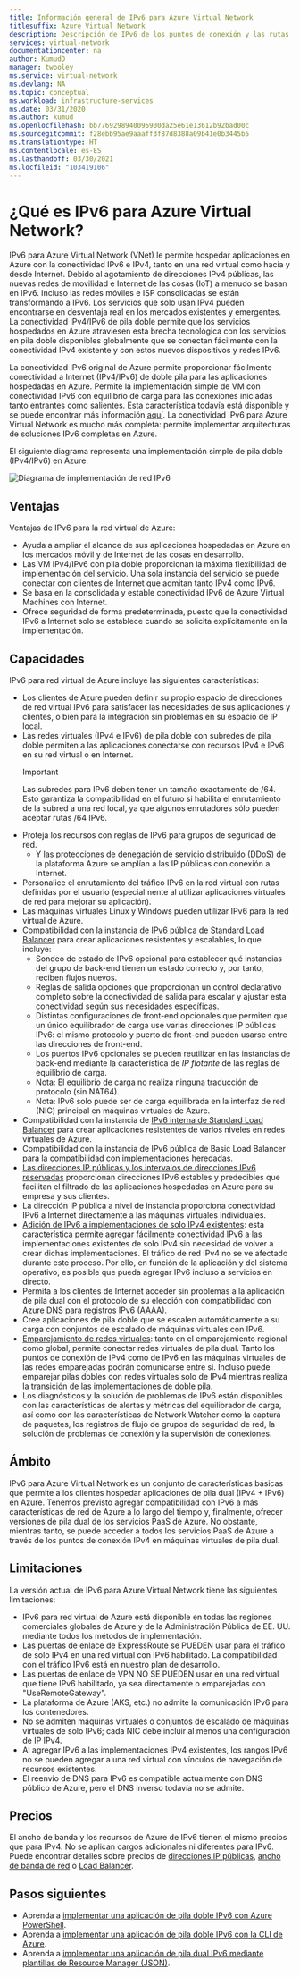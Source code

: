 ```yaml
---
title: Información general de IPv6 para Azure Virtual Network
titlesuffix: Azure Virtual Network
description: Descripción de IPv6 de los puntos de conexión y las rutas de acceso a datos de IPv6 en una instancia de Azure Virtual Network.
services: virtual-network
documentationcenter: na
author: KumudD
manager: twooley
ms.service: virtual-network
ms.devlang: NA
ms.topic: conceptual
ms.workload: infrastructure-services
ms.date: 03/31/2020
ms.author: kumud
ms.openlocfilehash: bb7769298940095900da25e61e13612b92bad00c
ms.sourcegitcommit: f28ebb95ae9aaaff3f87d8388a09b41e0b3445b5
ms.translationtype: HT
ms.contentlocale: es-ES
ms.lasthandoff: 03/30/2021
ms.locfileid: "103419106"
---
```

# <a name="what-is-ipv6-for-azure-virtual-network"></a>¿Qué es IPv6 para Azure Virtual Network?

IPv6 para Azure Virtual Network (VNet) le permite hospedar aplicaciones en Azure con la conectividad IPv6 e IPv4, tanto en una red virtual como hacia y desde Internet. Debido al agotamiento de direcciones IPv4 públicas, las nuevas redes de movilidad e Internet de las cosas (IoT) a menudo se basan en IPv6. Incluso las redes móviles e ISP consolidadas se están transformando a IPv6. Los servicios que solo usan IPv4 pueden encontrarse en desventaja real en los mercados existentes y emergentes. La conectividad IPv4/IPv6 de pila doble permite que los servicios hospedados en Azure atraviesen esta brecha tecnológica con los servicios en pila doble disponibles globalmente que se conectan fácilmente con la conectividad IPv4 existente y con estos nuevos dispositivos y redes IPv6.

La conectividad IPv6 original de Azure permite proporcionar fácilmente conectividad a Internet (IPv4/IPv6) de doble pila para las aplicaciones hospedadas en Azure. Permite la implementación simple de VM con conectividad IPv6 con equilibrio de carga para las conexiones iniciadas tanto entrantes como salientes. Esta característica todavía está disponible y se puede encontrar más información [aquí](../load-balancer/load-balancer-ipv6-overview.md).
La conectividad IPv6 para Azure Virtual Network es mucho más completa: permite implementar arquitecturas de soluciones IPv6 completas en Azure.


El siguiente diagrama representa una implementación simple de pila doble (IPv4/IPv6) en Azure:

![Diagrama de implementación de red IPv6](./media/ipv6-support-overview/ipv6-sample-diagram.png)

## <a name="benefits"></a>Ventajas

Ventajas de IPv6 para la red virtual de Azure:

- Ayuda a ampliar el alcance de sus aplicaciones hospedadas en Azure en los mercados móvil y de Internet de las cosas en desarrollo.
- Las VM IPv4/IPv6 con pila doble proporcionan la máxima flexibilidad de implementación del servicio. Una sola instancia del servicio se puede conectar con clientes de Internet que admitan tanto IPv4 como IPv6.
- Se basa en la consolidada y estable conectividad IPv6 de Azure Virtual Machines con Internet.
- Ofrece seguridad de forma predeterminada, puesto que la conectividad IPv6 a Internet solo se establece cuando se solicita explícitamente en la implementación.

## <a name="capabilities"></a>Capacidades

IPv6 para red virtual de Azure incluye las siguientes características:

- Los clientes de Azure pueden definir su propio espacio de direcciones de red virtual IPv6 para satisfacer las necesidades de sus aplicaciones y clientes, o bien para la integración sin problemas en su espacio de IP local.
- Las redes virtuales (IPv4 e IPv6) de pila doble con subredes de pila doble permiten a las aplicaciones conectarse con recursos IPv4 e IPv6 en su red virtual o en Internet.
    > [!IMPORTANT]
    > Las subredes para IPv6 deben tener un tamaño exactamente de /64.  Esto garantiza la compatibilidad en el futuro si habilita el enrutamiento de la subred a una red local, ya que algunos enrutadores sólo pueden aceptar rutas /64 IPv6.  
- Proteja los recursos con reglas de IPv6 para grupos de seguridad de red.
    - Y las protecciones de denegación de servicio distribuido (DDoS) de la plataforma Azure se amplían a las IP públicas con conexión a Internet.
- Personalice el enrutamiento del tráfico IPv6 en la red virtual con rutas definidas por el usuario (especialmente al utilizar aplicaciones virtuales de red para mejorar su aplicación).
- Las máquinas virtuales Linux y Windows pueden utilizar IPv6 para la red virtual de Azure.
- Compatibilidad con la instancia de [IPv6 pública de Standard Load Balancer](virtual-network-ipv4-ipv6-dual-stack-standard-load-balancer-powershell.md) para crear aplicaciones resistentes y escalables, lo que incluye:
    - Sondeo de estado de IPv6 opcional para establecer qué instancias del grupo de back-end tienen un estado correcto y, por tanto, reciben flujos nuevos.
    - Reglas de salida opciones que proporcionan un control declarativo completo sobre la conectividad de salida para escalar y ajustar esta conectividad según sus necesidades específicas.
    - Distintas configuraciones de front-end opcionales que permiten que un único equilibrador de carga use varias direcciones IP públicas IPv6: el mismo protocolo y puerto de front-end pueden usarse entre las direcciones de front-end.
    - Los puertos IPv6 opcionales se pueden reutilizar en las instancias de back-end mediante la característica de *IP flotante* de las reglas de equilibrio de carga. 
    - Nota: El equilibrio de carga no realiza ninguna traducción de protocolo (sin NAT64). 
    - Nota: IPv6 solo puede ser de carga equilibrada en la interfaz de red (NIC) principal en máquinas virtuales de Azure. 
- Compatibilidad con la instancia de [IPv6 interna de Standard Load Balancer](ipv6-dual-stack-standard-internal-load-balancer-powershell.md) para crear aplicaciones resistentes de varios niveles en redes virtuales de Azure.   
- Compatibilidad con la instancia de IPv6 pública de Basic Load Balancer para la compatibilidad con implementaciones heredadas.
- [Las direcciones IP públicas y los intervalos de direcciones IPv6 reservadas](ipv6-public-ip-address-prefix.md) proporcionan direcciones IPv6 estables y predecibles que facilitan el filtrado de las aplicaciones hospedadas en Azure para su empresa y sus clientes.
- La dirección IP pública a nivel de instancia proporciona conectividad IPv6 a Internet directamente a las máquinas virtuales individuales.
- [Adición de IPv6 a implementaciones de solo IPv4 existentes](ipv6-add-to-existing-vnet-powershell.md): esta característica permite agregar fácilmente conectividad IPv6 a las implementaciones existentes de solo IPv4 sin necesidad de volver a crear dichas implementaciones.  El tráfico de red IPv4 no se ve afectado durante este proceso. Por ello, en función de la aplicación y del sistema operativo, es posible que pueda agregar IPv6 incluso a servicios en directo.    
- Permita a los clientes de Internet acceder sin problemas a la aplicación de pila dual con el protocolo de su elección con compatibilidad con Azure DNS para registros IPv6 (AAAA). 
- Cree aplicaciones de pila doble que se escalen automáticamente a su carga con conjuntos de escalado de máquinas virtuales con IPv6.
- [Emparejamiento de redes virtuales](virtual-network-peering-overview.md): tanto en el emparejamiento regional como global, permite conectar redes virtuales de pila dual. Tanto los puntos de conexión de IPv4 como de IPv6 en las máquinas virtuales de las redes emparejadas podrán comunicarse entre sí. Incluso puede emparejar pilas dobles con redes virtuales solo de IPv4 mientras realiza la transición de las implementaciones de doble pila. 
- Los diagnósticos y la solución de problemas de IPv6 están disponibles con las características de alertas y métricas del equilibrador de carga, así como con las características de Network Watcher como la captura de paquetes, los registros de flujo de grupos de seguridad de red, la solución de problemas de conexión y la supervisión de conexiones.   

## <a name="scope"></a>Ámbito
IPv6 para Azure Virtual Network es un conjunto de características básicas que permite a los clientes hospedar aplicaciones de pila dual (IPv4 + IPv6) en Azure.  Tenemos previsto agregar compatibilidad con IPv6 a más características de red de Azure a lo largo del tiempo y, finalmente, ofrecer versiones de pila dual de los servicios PaaS de Azure. No obstante, mientras tanto, se puede acceder a todos los servicios PaaS de Azure a través de los puntos de conexión IPv4 en máquinas virtuales de pila dual.   

## <a name="limitations"></a>Limitaciones
La versión actual de IPv6 para Azure Virtual Network tiene las siguientes limitaciones:
- IPv6 para red virtual de Azure está disponible en todas las regiones comerciales globales de Azure y de la Administración Pública de EE. UU. mediante todos los métodos de implementación.  
- Las puertas de enlace de ExpressRoute se PUEDEN usar para el tráfico de solo IPv4 en una red virtual con IPv6 habilitado.  La compatibilidad con el tráfico IPv6 está en nuestro plan de desarrollo.   
- Las puertas de enlace de VPN NO SE PUEDEN usar en una red virtual que tiene IPv6 habilitado, ya sea directamente o emparejadas con "UseRemoteGateway".
- La plataforma de Azure (AKS, etc.) no admite la comunicación IPv6 para los contenedores. 
- No se admiten máquinas virtuales o conjuntos de escalado de máquinas virtuales de solo IPv6; cada NIC debe incluir al menos una configuración de IP IPv4. 
- Al agregar IPv6 a las implementaciones IPv4 existentes, los rangos IPv6 no se pueden agregar a una red virtual con vínculos de navegación de recursos existentes.  
- El reenvío de DNS para IPv6 es compatible actualmente con DNS público de Azure, pero el DNS inverso todavía no se admite.   

## <a name="pricing"></a>Precios

El ancho de banda y los recursos de Azure de IPv6 tienen el mismo precios que para IPv4. No se aplican cargos adicionales ni diferentes para IPv6. Puede encontrar detalles sobre precios de [direcciones IP públicas](https://azure.microsoft.com/pricing/details/ip-addresses/), [ancho de banda de red](https://azure.microsoft.com/pricing/details/bandwidth/) o [Load Balancer](https://azure.microsoft.com/pricing/details/load-balancer/).

## <a name="next-steps"></a>Pasos siguientes

- Aprenda a [implementar una aplicación de pila doble IPv6 con Azure PowerShell](virtual-network-ipv4-ipv6-dual-stack-standard-load-balancer-powershell.md).
- Aprenda a [implementar una aplicación de pila doble IPv6 con la CLI de Azure](virtual-network-ipv4-ipv6-dual-stack-standard-load-balancer-cli.md).
- Aprenda a [implementar una aplicación de pila dual IPv6 mediante plantillas de Resource Manager (JSON)](ipv6-configure-standard-load-balancer-template-json.md).
